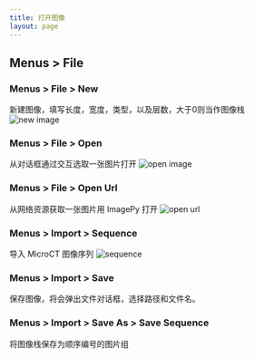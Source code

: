 ```yaml
---
title: 打开图像
layout: page
---
```

## Menus > File

### Menus > File > New
新建图像，填写长度，宽度，类型，以及层数，大于0则当作图像栈
![](http://home.imagepy.org/manual/new.png "new image")

### Menus > File > Open
从对话框通过交互选取一张图片打开
![](http://home.imagepy.org/manual/open.png "open image")

### Menus > File > Open Url
从网络资源获取一张图片用 ImagePy 打开
![](http://home.imagepy.org/manual/url.png "open url")

### Menus > Import > Sequence
导入 MicroCT 图像序列
![](http://home.imagepy.org/manual/sequence.png "sequence")

### Menus > Import > Save
保存图像，将会弹出文件对话框，选择路径和文件名。

### Menus > Import > Save As > Save Sequence
将图像栈保存为顺序编号的图片组